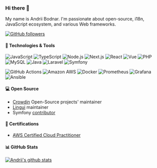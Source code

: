 ### Hi there 👋

My name is Andrii Bodnar. I'm passionate about open-source, i18n, JavaScript ecosystem, and various Web frameworks.

[![GitHub followers](https://img.shields.io/github/followers/andrii-bodnar?label=Follow&style=social)](https://github.com/andrii-bodnar?tab=followers)

#### 🔧 Technologies & Tools

![JavaScript](https://img.shields.io/badge/-JavaScript-black?logo=javascript&cacheSeconds=10000)
![TypeScript](https://img.shields.io/badge/-TypeScript-black?logo=typescript&cacheSeconds=10000)
![Node.js](https://img.shields.io/badge/-Node.js-black?logo=Node.js&cacheSeconds=10000)
![Next.js](https://img.shields.io/badge/-Next.js-black?logo=Next.js&cacheSeconds=10000)
![React](https://img.shields.io/badge/-React-black?logo=react&cacheSeconds=10000)
![Vue](https://img.shields.io/badge/-Vue-black?logo=Vue.js&cacheSeconds=10000)
![PHP](https://img.shields.io/badge/-PHP-black?logo=PHP&cacheSeconds=10000)
![MySQL](https://img.shields.io/badge/-MySQL-black?logo=mysql&cacheSeconds=10000)
![Java](https://img.shields.io/badge/-Java-E34A86?logo=openjdk&cacheSeconds=10000)
![Laravel](https://img.shields.io/badge/-Laravel-teal?logo=laravel&cacheSeconds=10000)
![Symfony](https://img.shields.io/badge/-Symfony-blue?logo=symfony&cacheSeconds=10000)

![GitHub Actions](https://img.shields.io/badge/-GH%20Actions-181717?logo=githubactions&cacheSeconds=10000)
![Amazon AWS](https://img.shields.io/badge/AWS-232F3E?logo=amazon-aws&cacheSeconds=10000)
![Docker](https://img.shields.io/badge/-Docker-black?logo=docker&cacheSeconds=10000)
![Prometheus](https://img.shields.io/badge/-Prometheus-1572B6?logo=prometheus&cacheSeconds=10000)
![Grafana](https://img.shields.io/badge/-Grafana-430098?logo=grafana&cacheSeconds=10000)
![Ansible](https://img.shields.io/badge/-Ansible-3e8391?logo=ansible&cacheSeconds=10000)

#### 💻 Open Source

- [Crowdin](https://github.com/crowdin) Open-Source projects' maintainer
- [Lingui](https://github.com/lingui) maintainer
- Symfony [contributor](https://github.com/search?q=org%3Asymfony+author%3Aandrii-bodnar&type=pullrequests)

#### 📜 Certifications

- [AWS Certified Cloud Practitioner](https://www.credly.com/badges/d703d8b0-d8f0-4178-96eb-c2e7bb67997c/public_url)

#### 📊 GitHub Stats

[![Andrii's github stats](https://github-readme-stats-git-masterrstaa-rickstaa.vercel.app/api?username=andrii-bodnar&count_private=true&show_icons=true&include_all_commits=true&show=reviews,discussions_answered&rank_icon=github)](https://github.com/anuraghazra/github-readme-stats)
